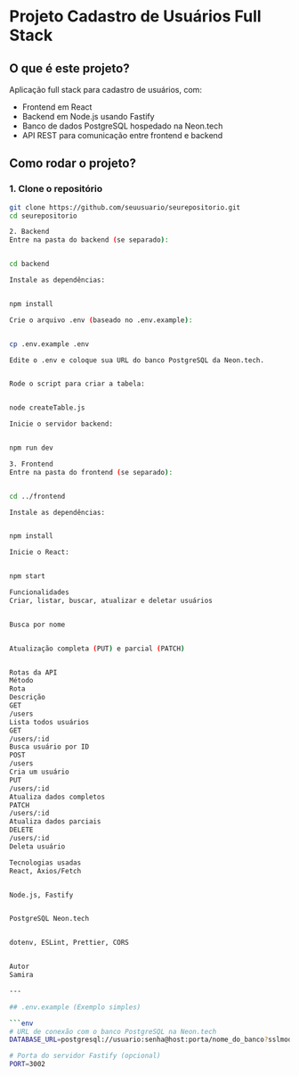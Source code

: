 # Projeto Cadastro de Usuários Full Stack

## O que é este projeto?

Aplicação full stack para cadastro de usuários, com:

- Frontend em React
- Backend em Node.js usando Fastify
- Banco de dados PostgreSQL hospedado na Neon.tech
- API REST para comunicação entre frontend e backend

## Como rodar o projeto?

### 1. Clone o repositório

```bash
git clone https://github.com/seuusuario/seurepositorio.git
cd seurepositorio

2. Backend
Entre na pasta do backend (se separado):


cd backend

Instale as dependências:


npm install

Crie o arquivo .env (baseado no .env.example):


cp .env.example .env

Edite o .env e coloque sua URL do banco PostgreSQL da Neon.tech.


Rode o script para criar a tabela:


node createTable.js

Inicie o servidor backend:


npm run dev

3. Frontend
Entre na pasta do frontend (se separado):


cd ../frontend

Instale as dependências:


npm install

Inicie o React:


npm start

Funcionalidades
Criar, listar, buscar, atualizar e deletar usuários


Busca por nome


Atualização completa (PUT) e parcial (PATCH)


Rotas da API
Método
Rota
Descrição
GET
/users
Lista todos usuários
GET
/users/:id
Busca usuário por ID
POST
/users
Cria um usuário
PUT
/users/:id
Atualiza dados completos
PATCH
/users/:id
Atualiza dados parciais
DELETE
/users/:id
Deleta usuário

Tecnologias usadas
React, Axios/Fetch


Node.js, Fastify


PostgreSQL Neon.tech


dotenv, ESLint, Prettier, CORS


Autor
Samira

---

## .env.example (Exemplo simples)

```env
# URL de conexão com o banco PostgreSQL na Neon.tech
DATABASE_URL=postgresql://usuario:senha@host:porta/nome_do_banco?sslmode=require

# Porta do servidor Fastify (opcional)
PORT=3002

